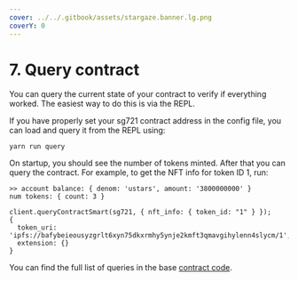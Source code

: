 ```yaml
---
cover: ../../.gitbook/assets/stargaze.banner.lg.png
coverY: 0
---
```


# 7. Query contract

You can query the current state of your contract to verify if everything worked. The easiest way to do this is via the REPL.&#x20;

If you have properly set your sg721 contract address in the config file, you can load and query it from the REPL using:

```
yarn run query
```

On startup, you should see the number of tokens minted. After that you can query the contract. For example, to get the NFT info for token ID 1, run:

```
>> account balance: { denom: 'ustars', amount: '3800000000' }
num tokens: { count: 3 }

client.queryContractSmart(sg721, { nft_info: { token_id: "1" } });
{
  token_uri: 'ipfs://bafybeieousyzgrlt6xyn75dkxrmhy5ynje2kmft3qmavgihylenn4slycm/1',
  extension: {}
}
```

You can find the full list of queries in the base [contract code](https://github.com/public-awesome/cw-nfts/blob/main/contracts/cw721-base/src/msg.rs#L76).
